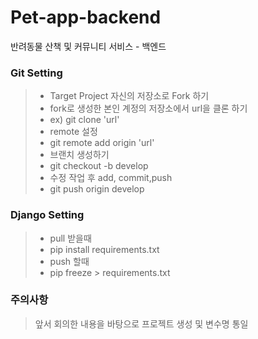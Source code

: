 # Pet-app-backend
반려동물 산책 및 커뮤니티 서비스 - 백엔드




### Git Setting
> * Target Project 자신의 저장소로 Fork 하기
> * fork로 생성한 본인 계정의 저장소에서 url을 클론 하기
> * ex) git clone 'url'
> * remote 설정
> * git remote add origin 'url'
> * 브랜치 생성하기
> * git checkout -b develop
> * 수정 작업 후 add, commit,push
> * git push origin develop
### Django Setting
> * pull 받을때
> * pip install requirements.txt
> * push 할때
> * pip freeze > requirements.txt

### 주의사항
> 앞서 회의한 내용을 바탕으로 프로젝트 생성 및 변수명 통일
> 
